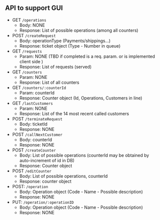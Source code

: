 ## API to support GUI
<!-- Endpoints are meant to be preceded by /api (/operations == /api/operations)-->
- GET `/operations`
  - Body: NONE
  - Response: List of possible operations (among all counters)
- POST `/createRequest`
  - Body: operationType (Payments/shippings...)
  - Response: ticket object (Type - Number in queue)
- GET `/requests`
  - Param: NONE (TBD if completed is a req. param. or is implemented client side )
  - Response: List of requests (served)
- GET `/counters`
  - Param: NONE
  - Response: List of all counters
- GET `/counters/:counterId`
  - Param: counterId
  - Response: Counter object (Id, Operations, Customers in line)
- GET `/lastCustomers`
  - Param: NONE
  - Response: List of the 14 most recent called customers
- POST `/terminateRequest`
  - Body: ticketId
  - Response: NONE
- POST `/callNextCustomer`
  - Body: counterId
  - Response: NONE
- POST `/createCounter`
  - Body: List of possible operations (counterId may be obtained by auto-increment of id in DB)
  - Response: Counter object
- POST `/editCounter`
  - Body: List of possible operations, counterId
  - Response: counter object
- POST: `/operation`
  - Body: Operation object (Code - Name - Possible description)
  - Response: NONE
- PUT: `/operation/:operationID`
  - Body: Operation object (Code - Name - Possible description)
  - Response: NONE

<!-- API does not include possible DELETE needed -->